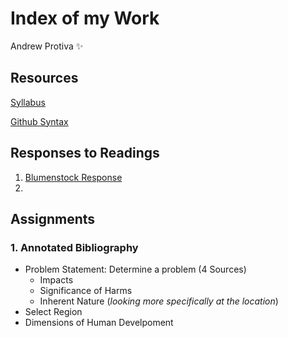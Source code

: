 # Index of my Work

Andrew Protiva :sparkles:

## Resources
[Syllabus](https://tyler-frazier.github.io/evolving_solutions)

[Github Syntax](https://help.github.com/en/github/writing-on-github/basic-writing-and-formatting-syntax)
## Responses to Readings
1. [Blumenstock Response](https://github.com/aprotiva/Workshop/blob/master/blumenstock_response.md)
1. 

## Assignments 
### 1. Annotated Bibliography
- Problem Statement: Determine a problem (4 Sources)
  - Impacts
  - Significance of Harms
  - Inherent Nature (*looking more specifically at the location*)
- Select Region
- Dimensions of Human Develpoment
